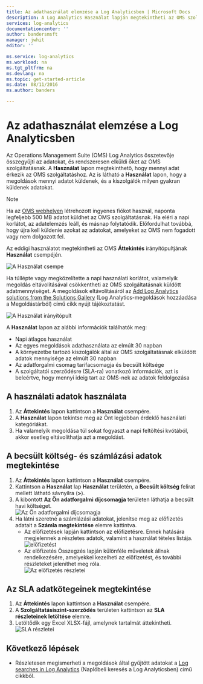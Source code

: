 ```yaml
---
title: Az adathasználat elemzése a Log Analyticsben | Microsoft Docs
description: A Log Analytics Használat lapján megtekintheti az OMS szolgáltatásnak elküldött adatok mennyiségét.
services: log-analytics
documentationcenter: ''
author: bandersmsft
manager: jwhit
editor: ''

ms.service: log-analytics
ms.workload: na
ms.tgt_pltfrm: na
ms.devlang: na
ms.topic: get-started-article
ms.date: 08/11/2016
ms.author: banders

---
```

# Az adathasználat elemzése a Log Analyticsben
Az Operations Management Suite (OMS) Log Analytics összetevője összegyűjti az adatokat, és rendszeresen elküldi őket az OMS szolgáltatásnak.  A **Használat** lapon megtekinthető, hogy mennyi adat érkezik az OMS szolgáltatáshoz. Az is látható a **Használat** lapon, hogy a megoldások mennyi adatot küldenek, és a kiszolgálók milyen gyakran küldenek adatokat.

> [!NOTE]
> Ha az [OMS webhelyen](http://www.microsoft.com/oms) létrehozott ingyenes fiókot használ, naponta legfeljebb 500 MB adatot küldhet az OMS szolgáltatásnak. Ha eléri a napi korlátot, az adatelemzés leáll, és másnap folytatódik. Előfordulhat továbbá, hogy újra kell küldenie azokat az adatokat, amelyeket az OMS nem fogadott vagy nem dolgozott fel.
> 
> 

Az eddigi használatot megtekintheti az OMS **Áttekintés** irányítópultjának **Használat** csempéjén.

![A Használat csempe](./media/log-analytics-usage/usage-tile.png)

Ha túllépte vagy megközelítette a napi használati korlátot, valamelyik megoldás eltávolításával csökkentheti az OMS szolgáltatásnak küldött adatmennyiséget. A megoldások eltávolításáról az [Add Log Analytics solutions from the Solutions Gallery](log-analytics-add-solutions.md) (Log Analytics-megoldások hozzáadása a Megoldástárból) című cikk nyújt tájékoztatást.

![A Használat irányítópult](./media/log-analytics-usage/usage-dashboard.png)

A **Használat** lapon az alábbi információk találhatók meg:

* Napi átlagos használat
* Az egyes megoldások adathasználata az elmúlt 30 napban
* A környezetbe tartozó kiszolgálók által az OMS szolgáltatásnak elküldött adatok mennyisége az elmúlt 30 napban
* Az adatforgalmi csomag tarifacsomagja és becsült költsége
* A szolgáltatói szerződésre (SLA-ra) vonatkozó információk, azt is beleértve, hogy mennyi ideig tart az OMS-nek az adatok feldolgozása

## A használati adatok használata
1. Az **Áttekintés** lapon kattintson a **Használat** csempére.
2. A **Használat** lapon tekintse meg az Önt legjobban érdeklő használati kategóriákat.
3. Ha valamelyik megoldása túl sokat fogyaszt a napi feltöltési kvótából, akkor esetleg eltávolíthatja azt a megoldást.

## A becsült költség- és számlázási adatok megtekintése
1. Az **Áttekintés** lapon kattintson a **Használat** csempére.
2. Kattintson a **Használat** lap **Használat** területén, a **Becsült költség** felirat mellett látható sávnyílra (**>**).
3. A kibontott **Az Ön adatforgalmi díjcsomagja** területen láthatja a becsült havi költséget.  
    ![Az Ön adatforgalmi díjcsomagja](./media/log-analytics-usage/usage-data-plan.png)
4. Ha látni szeretné a számlázási adatokat, jelenítse meg az előfizetés adatait a **Számla megtekintése** elemre kattintva.
   * Az előfizetések lapján kattintson az előfizetésre. Ennek hatására megjelennek a részletes adatok, valamint a használat tételes listája.  
       ![előfizetést](./media/log-analytics-usage/usage-sub01.png)
   * Az előfizetés Összegzés lapján különféle műveletek állnak rendelkezésére, amelyekkel kezelheti az előfizetést, és további részleteket jeleníthet meg róla.  
       ![Az előfizetés részletei](./media/log-analytics-usage/usage-sub02.png)

## Az SLA adatkötegeinek megtekintése
1. Az **Áttekintés** lapon kattintson a **Használat** csempére.
2. A **Szolgáltatásiszint-szerződés** területen kattintson az **SLA részleteinek letöltése** elemre.
3. Letöltődik egy Excel XLSX-fájl, amelynek tartalmát áttekintheti.  
    ![SLA részletei](./media/log-analytics-usage/usage-sla-details.png)

## Következő lépések
* Részletesen megismerheti a megoldások által gyűjtött adatokat a [Log searches in Log Analytics](log-analytics-log-searches.md) (Naplóbeli keresés a Log Analyticsben) című cikkből.

<!--HONumber=Sep16_HO4-->


